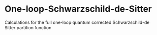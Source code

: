 # One-loop-Schwarzschild-de-Sitter
Calculations for the full one-loop quantum corrected Schwarzschild-de Sitter partition function
